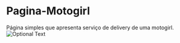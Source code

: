 # Pagina-Motogirl
 Página simples que apresenta serviço de delivery de uma motogirl.
 ![Optional Text](myfolder/img.png)
